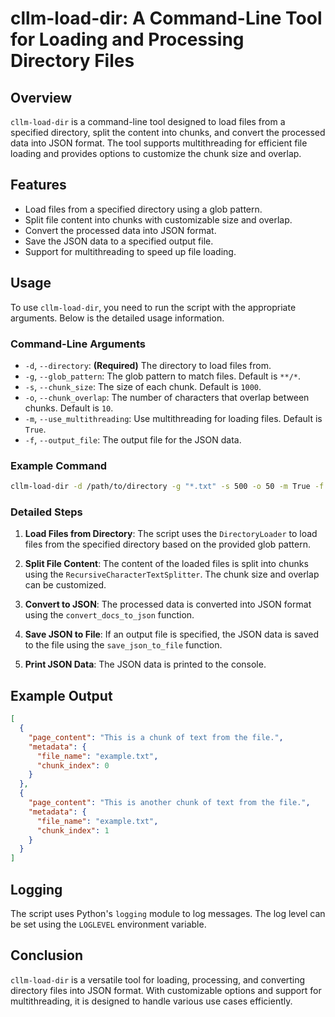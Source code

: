 # cllm-load-dir: A Command-Line Tool for Loading and Processing Directory Files

## Overview

`cllm-load-dir` is a command-line tool designed to load files from a specified directory, split the content into chunks, and convert the processed data into JSON format. The tool supports multithreading for efficient file loading and provides options to customize the chunk size and overlap.

## Features

- Load files from a specified directory using a glob pattern.
- Split file content into chunks with customizable size and overlap.
- Convert the processed data into JSON format.
- Save the JSON data to a specified output file.
- Support for multithreading to speed up file loading.

## Usage

To use `cllm-load-dir`, you need to run the script with the appropriate arguments. Below is the detailed usage information.

### Command-Line Arguments

- `-d`, `--directory`: **(Required)** The directory to load files from.
- `-g`, `--glob_pattern`: The glob pattern to match files. Default is `**/*`.
- `-s`, `--chunk_size`: The size of each chunk. Default is `1000`.
- `-o`, `--chunk_overlap`: The number of characters that overlap between chunks. Default is `10`.
- `-m`, `--use_multithreading`: Use multithreading for loading files. Default is `True`.
- `-f`, `--output_file`: The output file for the JSON data.

### Example Command

```bash
cllm-load-dir -d /path/to/directory -g "*.txt" -s 500 -o 50 -m True -f output.json
```

### Detailed Steps

1. **Load Files from Directory**:
   The script uses the `DirectoryLoader` to load files from the specified directory based on the provided glob pattern.

2. **Split File Content**:
   The content of the loaded files is split into chunks using the `RecursiveCharacterTextSplitter`. The chunk size and overlap can be customized.

3. **Convert to JSON**:
   The processed data is converted into JSON format using the `convert_docs_to_json` function.

4. **Save JSON to File**:
   If an output file is specified, the JSON data is saved to the file using the `save_json_to_file` function.

5. **Print JSON Data**:
   The JSON data is printed to the console.

## Example Output

```json
[
  {
    "page_content": "This is a chunk of text from the file.",
    "metadata": {
      "file_name": "example.txt",
      "chunk_index": 0
    }
  },
  {
    "page_content": "This is another chunk of text from the file.",
    "metadata": {
      "file_name": "example.txt",
      "chunk_index": 1
    }
  }
]
```

## Logging

The script uses Python's `logging` module to log messages. The log level can be set using the `LOGLEVEL` environment variable.

## Conclusion

`cllm-load-dir` is a versatile tool for loading, processing, and converting directory files into JSON format. With customizable options and support for multithreading, it is designed to handle various use cases efficiently.
